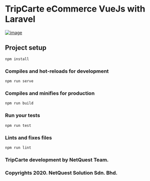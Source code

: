 # TripCarte eCommerce VueJs with Laravel
[![image](http://react7.tech/home/wp-content/uploads/2020/03/home-tripcarte.png)](https://tripcarte.asia)
## Project setup
```
npm install
```

### Compiles and hot-reloads for development
```
npm run serve
```

### Compiles and minifies for production
```
npm run build
```

### Run your tests
```
npm run test
```

### Lints and fixes files
```
npm run lint
```
### TripCarte development by NetQuest Team.

### Copyrights 2020. NetQuest Solution Sdn. Bhd.
